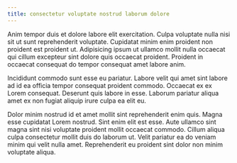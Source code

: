 ```yaml
---
title: consectetur voluptate nostrud laborum dolore
---
```


Anim tempor duis et dolore labore elit exercitation. Culpa voluptate nulla nisi sit ut sunt reprehenderit voluptate. Cupidatat minim enim proident non proident est proident ut. Adipisicing ipsum ut ullamco mollit nulla occaecat qui cillum excepteur sint dolore quis occaecat proident. Proident in occaecat consequat do tempor consequat amet labore anim.

Incididunt commodo sunt esse eu pariatur. Labore velit qui amet sint labore ad id ea officia tempor consequat proident commodo. Occaecat ex ex Lorem consequat. Deserunt quis labore in esse. Laborum pariatur aliqua amet ex non fugiat aliquip irure culpa ea elit eu.

Dolor minim nostrud id et amet mollit sint reprehenderit enim quis. Magna esse cupidatat Lorem nostrud. Sint enim elit est esse. Aute ullamco sint magna sint nisi voluptate proident mollit occaecat commodo. Cillum aliqua culpa consectetur mollit duis do laborum ut. Velit pariatur ea do veniam minim qui velit nulla amet. Reprehenderit eu proident sint dolor non minim voluptate aliqua.